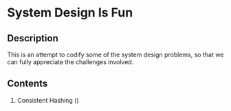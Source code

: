# System Design Is Fun 

## Description

This is an attempt to codify some of the system design problems, so that we can
fully appreciate the challenges involved.


## Contents

1. Consistent Hashing
   () 
    
